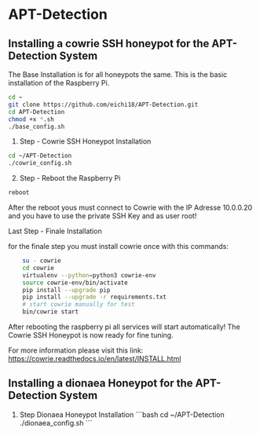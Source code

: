 # APT-Detection
## Installing a cowrie SSH honeypot for the APT-Detection System

The Base Installation is for all honeypots the same. This is the basic installation of the Raspberry Pi.
```bash
cd ~
git clone https://github.com/eichi18/APT-Detection.git
cd APT-Detection
chmod +x *.sh
./base_config.sh
```

1. Step - Cowrie SSH Honeypot Installation
```bash
cd ~/APT-Detection
./cowrie_config.sh
```

2. Step - Reboot the Raspberry Pi
```bash
reboot
```

After the reboot yous must connect to Cowrie with the IP Adresse 10.0.0.20 and you have to use the private SSH Key and as user root!

Last Step - Finale Installation

for the finale step you must install cowrie once with this commands:

```bash
    su - cowrie
    cd cowrie
    virtualenv --python=python3 cowrie-env
    source cowrie-env/bin/activate
    pip install --upgrade pip
    pip install --upgrade -r requirements.txt
    # start cowrie manually for test
    bin/cowrie start
```

After rebooting the raspberry pi all services will start automatically! The Cowrie SSH Honeypot is now ready for fine tuning.

For more information please visit this link: https://cowrie.readthedocs.io/en/latest/INSTALL.html

## Installing a dionaea Honeypot for the APT-Detection System

1. Step Dionaea Honeypot Installation
´´´bash
cd ~/APT-Detection
./dionaea_config.sh
´´´ 


